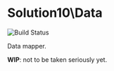 # Solution10\Data

![Build Status](https://travis-ci.org/Solution10/data.svg?branch=master)

Data mapper.

**WIP**: not to be taken seriously yet. 
